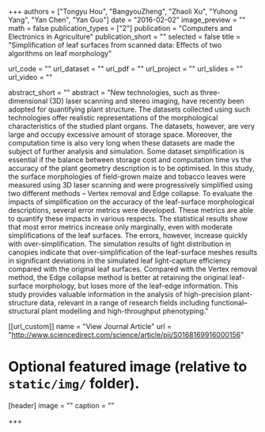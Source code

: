+++
authors = ["Tongyu Hou", "BangyouZheng", "Zhaoli Xu", "Yuhong Yang", "Yan Chen", "Yan Guo"]
date = "2016-02-02"
image_preview = ""
math = false
publication_types = ["2"]
publication = "Computers and Electronics in Agriculture"
publication_short = ""
selected = false
title = "Simplification of leaf surfaces from scanned data: Effects of two algorithms on leaf morphology"

url_code = ""
url_dataset = ""
url_pdf = ""
url_project = ""
url_slides = ""
url_video = ""

abstract_short = ""
abstract = "New technologies, such as three-dimensional (3D) laser scanning and stereo imaging, have recently been adopted for quantifying plant structure. The datasets collected using such technologies offer realistic representations of the morphological characteristics of the studied plant organs. The datasets, however, are very large and occupy excessive amount of storage space. Moreover, the computation time is also very long when these datasets are made the subject of further analysis and simulation. Some dataset simplification is essential if the balance between storage cost and computation time vs the accuracy of the plant geometry description is to be optimised. In this study, the surface morphologies of field-grown maize and tobacco leaves were measured using 3D laser scanning and were progressively simplified using two different methods – Vertex removal and Edge collapse. To evaluate the impacts of simplification on the accuracy of the leaf-surface morphological descriptions, several error metrics were developed. These metrics are able to quantify these impacts in various respects. The statistical results show that most error metrics increase only marginally, even with moderate simplifications of the leaf surfaces. The errors, however, increase quickly with over-simplification. The simulation results of light distribution in canopies indicate that over-simplification of the leaf-surface meshes results in significant deviations in the simulated leaf light-capture efficiency compared with the original leaf surfaces. Compared with the Vertex removal method, the Edge collapse method is better at retaining the original leaf-surface morphology, but loses more of the leaf-edge information. This study provides valuable information in the analysis of high-precision plant-structure data, relevant in a range of research fields including functional–structural plant modelling and high-throughput phenotyping."



[[url_custom]]
name = "View Journal Article"
url = "http://www.sciencedirect.com/science/article/pii/S0168169916000156"

# Optional featured image (relative to `static/img/` folder).
[header]
image = ""
caption = ""

+++
